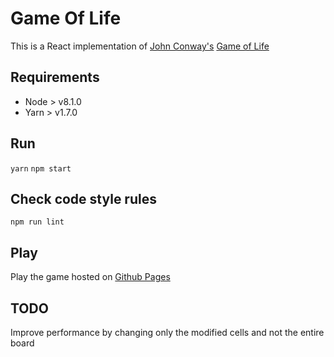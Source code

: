 # Game Of Life

This is a React implementation of [John Conway's](https://en.wikipedia.org/wiki/John_Horton_Conway) [Game of Life](https://en.wikipedia.org/wiki/Conway%27s_Game_of_Life)

## Requirements
* Node > v8.1.0
* Yarn > v1.7.0

## Run
<code>yarn</code>
<code>npm start</code>

## Check code style rules
<code>npm run lint</code>

## Play
Play the game hosted on [Github Pages](https://davidcurras.github.io/game-of-life-web)

## TODO
Improve performance by changing only the modified cells and not the entire board
